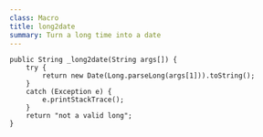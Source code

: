 ```yaml
---
class: Macro
title: long2date
summary: Turn a long time into a date
---
```


	public String _long2date(String args[]) {
		try {
			return new Date(Long.parseLong(args[1])).toString();
		}
		catch (Exception e) {
			e.printStackTrace();
		}
		return "not a valid long";
	}

